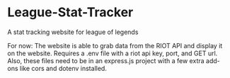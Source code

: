 # League-Stat-Tracker
A stat tracking website for league of legends


For now: The website is able to grab data from the RIOT API and display it on the website. Requires a .env file with a riot api key, port, and GET url. Also, these files need to be in an express.js project with a few extra add-ons like cors and dotenv installed.
